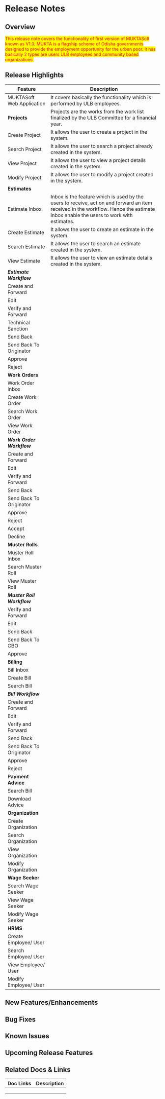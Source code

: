 # Release Notes

## Overview

<mark style="color:red;">This release note covers the functionality of first version of MUKTASoft known as V1.0. MUKTA is a flagship scheme of Odisha governments designed to provide the employment opportunity for the urban poor. It has basically 2 types are users ULB employees and community based organizations.</mark>

## Release Highlights

| Feature                    | Description                                                                                                                                                                         |
| -------------------------- | ----------------------------------------------------------------------------------------------------------------------------------------------------------------------------------- |
| MUKTASoft Web Application  | It covers basically the functionality which is performed by ULB employees.                                                                                                          |
| **Projects**               | Projects are the works from the work list finalized by the ULB Committee for a financial year.                                                                                      |
| Create Project             | It allows the user to create a project in the system.                                                                                                                               |
| Search Project             | It allows the user to search a project already created in the system.                                                                                                               |
| View Project               | It allows the user to view a project details created in the system.                                                                                                                 |
| Modify Project             | It allows the user to modify a project created in the system.                                                                                                                       |
| **Estimates**              |                                                                                                                                                                                     |
| Estimate Inbox             | Inbox is the feature which is used by the users to receive, act on and forward an item received in the workflow. Hence the estimate inbox enable the users to work with estimates.  |
| Create Estimate            | It allows the user to create an estimate in the system.                                                                                                                             |
| Search Estimate            | It allows the user to search an estimate created in the system.                                                                                                                     |
| View Estimate              | It allows the user to view an estimate details created in the system.                                                                                                               |
| _**Estimate Workflow**_    |                                                                                                                                                                                     |
| Create and Forward         |                                                                                                                                                                                     |
| Edit                       |                                                                                                                                                                                     |
| Verify and Forward         |                                                                                                                                                                                     |
| Technical Sanction         |                                                                                                                                                                                     |
| Send Back                  |                                                                                                                                                                                     |
| Send Back To Originator    |                                                                                                                                                                                     |
| Approve                    |                                                                                                                                                                                     |
| Reject                     |                                                                                                                                                                                     |
| **Work Orders**            |                                                                                                                                                                                     |
| Work Order Inbox           |                                                                                                                                                                                     |
| Create Work Order          |                                                                                                                                                                                     |
| Search Work Order          |                                                                                                                                                                                     |
| View Work Order            |                                                                                                                                                                                     |
| _**Work Order Workflow**_  |                                                                                                                                                                                     |
| Create and Forward         |                                                                                                                                                                                     |
| Edit                       |                                                                                                                                                                                     |
| Verify and Forward         |                                                                                                                                                                                     |
| Send Back                  |                                                                                                                                                                                     |
| Send Back To Originator    |                                                                                                                                                                                     |
| Approve                    |                                                                                                                                                                                     |
| Reject                     |                                                                                                                                                                                     |
| Accept                     |                                                                                                                                                                                     |
| Decline                    |                                                                                                                                                                                     |
| **Muster Rolls**           |                                                                                                                                                                                     |
| Muster Roll Inbox          |                                                                                                                                                                                     |
| Search Muster Roll         |                                                                                                                                                                                     |
| View Muster Roll           |                                                                                                                                                                                     |
| _**Muster Roll Workflow**_ |                                                                                                                                                                                     |
| Verify and Forward         |                                                                                                                                                                                     |
| Edit                       |                                                                                                                                                                                     |
| Send Back                  |                                                                                                                                                                                     |
| Send Back To CBO           |                                                                                                                                                                                     |
| Approve                    |                                                                                                                                                                                     |
| **Billing**                |                                                                                                                                                                                     |
| Bill Inbox                 |                                                                                                                                                                                     |
| Create Bill                |                                                                                                                                                                                     |
| Search Bill                |                                                                                                                                                                                     |
| _**Bill Workflow**_        |                                                                                                                                                                                     |
| Create and Forward         |                                                                                                                                                                                     |
| Edit                       |                                                                                                                                                                                     |
| Verify and Forward         |                                                                                                                                                                                     |
| Send Back                  |                                                                                                                                                                                     |
| Send Back To Originator    |                                                                                                                                                                                     |
| Approve                    |                                                                                                                                                                                     |
| Reject                     |                                                                                                                                                                                     |
| **Payment Advice**         |                                                                                                                                                                                     |
| Search Bill                |                                                                                                                                                                                     |
| Download Advice            |                                                                                                                                                                                     |
| **Organization**           |                                                                                                                                                                                     |
| Create Organization        |                                                                                                                                                                                     |
| Search Organization        |                                                                                                                                                                                     |
| View Organization          |                                                                                                                                                                                     |
| Modify Organization        |                                                                                                                                                                                     |
| **Wage Seeker**            |                                                                                                                                                                                     |
| Search Wage Seeker         |                                                                                                                                                                                     |
| View Wage Seeker           |                                                                                                                                                                                     |
| Modify Wage Seeker         |                                                                                                                                                                                     |
| **HRMS**                   |                                                                                                                                                                                     |
| Create Employee/ User      |                                                                                                                                                                                     |
| Search Employee/ User      |                                                                                                                                                                                     |
| View Employee/ User        |                                                                                                                                                                                     |
| Modify Employee/ User      |                                                                                                                                                                                     |

## New Features/Enhancements



## Bug Fixes



## Known Issues



## Upcoming Release Features



## Related Docs & Links

| Doc Links | Description |
| --------- | ----------- |
|           |             |
|           |             |
|           |             |

